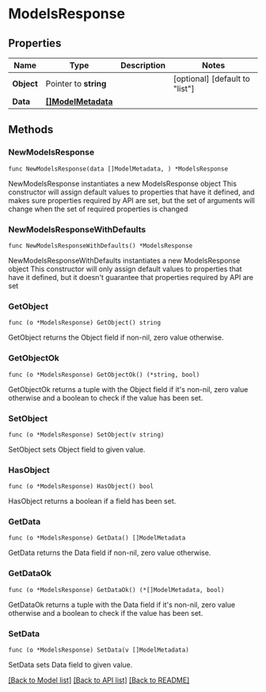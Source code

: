 # ModelsResponse

## Properties

Name | Type | Description | Notes
------------ | ------------- | ------------- | -------------
**Object** | Pointer to **string** |  | [optional] [default to "list"]
**Data** | [**[]ModelMetadata**](ModelMetadata.md) |  | 

## Methods

### NewModelsResponse

`func NewModelsResponse(data []ModelMetadata, ) *ModelsResponse`

NewModelsResponse instantiates a new ModelsResponse object
This constructor will assign default values to properties that have it defined,
and makes sure properties required by API are set, but the set of arguments
will change when the set of required properties is changed

### NewModelsResponseWithDefaults

`func NewModelsResponseWithDefaults() *ModelsResponse`

NewModelsResponseWithDefaults instantiates a new ModelsResponse object
This constructor will only assign default values to properties that have it defined,
but it doesn't guarantee that properties required by API are set

### GetObject

`func (o *ModelsResponse) GetObject() string`

GetObject returns the Object field if non-nil, zero value otherwise.

### GetObjectOk

`func (o *ModelsResponse) GetObjectOk() (*string, bool)`

GetObjectOk returns a tuple with the Object field if it's non-nil, zero value otherwise
and a boolean to check if the value has been set.

### SetObject

`func (o *ModelsResponse) SetObject(v string)`

SetObject sets Object field to given value.

### HasObject

`func (o *ModelsResponse) HasObject() bool`

HasObject returns a boolean if a field has been set.

### GetData

`func (o *ModelsResponse) GetData() []ModelMetadata`

GetData returns the Data field if non-nil, zero value otherwise.

### GetDataOk

`func (o *ModelsResponse) GetDataOk() (*[]ModelMetadata, bool)`

GetDataOk returns a tuple with the Data field if it's non-nil, zero value otherwise
and a boolean to check if the value has been set.

### SetData

`func (o *ModelsResponse) SetData(v []ModelMetadata)`

SetData sets Data field to given value.



[[Back to Model list]](../README.md#documentation-for-models) [[Back to API list]](../README.md#documentation-for-api-endpoints) [[Back to README]](../README.md)


